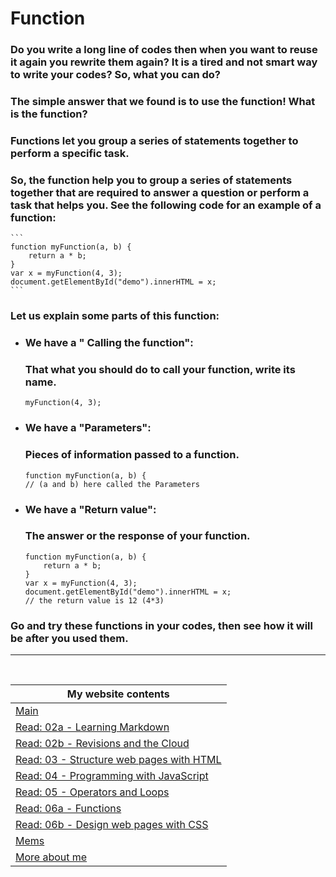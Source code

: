 # Function

### Do you write a long line of codes then when you want to reuse it again you rewrite them again? It is a tired and not smart way to write your codes? So, what you can do? 

### The simple answer that we found is to use the **function!** What is the function? 
### **Functions** let you group a series of statements together to perform a specific task.

### So, the function help you to group a series of statements together that are required to answer a question or perform a task that helps you. See the following code for an example of a function:

    ```
    function myFunction(a, b) {
        return a * b;
    }
    var x = myFunction(4, 3);
    document.getElementById("demo").innerHTML = x;
    ```

### Let us explain some parts of this function:
-  ### We have a " Calling the function":
    ### That what you should do to call your function, write its name.
     ```
    myFunction(4, 3);
    ```
- ### We have a "Parameters":
    ### Pieces of information passed to a function.
    ```
    function myFunction(a, b) {
    // (a and b) here called the Parameters
    ```
- ### We have a "Return value":
    ### The answer or the response of your function.
    ```
    function myFunction(a, b) {
        return a * b;
    }
    var x = myFunction(4, 3);
    document.getElementById("demo").innerHTML = x;
    // the return value is 12 (4*3)
    ``` 

### Go and try these functions in your codes, then see how it will be after you used them.

---


<br>

My website contents|
------------ | 
[Main](https://shadykh.github.io/reading-notes/) | 
[Read: 02a - Learning Markdown](./Read-02a) |
[Read: 02b - Revisions and the Cloud](./Read-02b) |
[Read: 03 - Structure web pages with HTML](Read-03) |
[Read: 04 - Programming with JavaScript](Read-04) |
[Read: 05 - Operators and Loops](Read-05) |
[Read: 06a - Functions](Read-06a) |
[Read: 06b - Design web pages with CSS](Read-06b) |
[Mems](./mems) |
[More about me](./aboutme) | 

<br>
